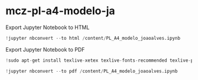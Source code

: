 # mcz-pl-a4-modelo-ja

Export Jupyter Notebook to HTML

```python
!jupyter nbconvert --to html /content/PL_A4_modelo_joaoalves.ipynb
```

Export Jupyter Notebook to PDF

```python
!sudo apt-get install texlive-xetex texlive-fonts-recommended texlive-plain-generic
```

```python
!jupyter nbconvert --to pdf /content/PL_A4_modelo_joaoalves.ipynb
```
